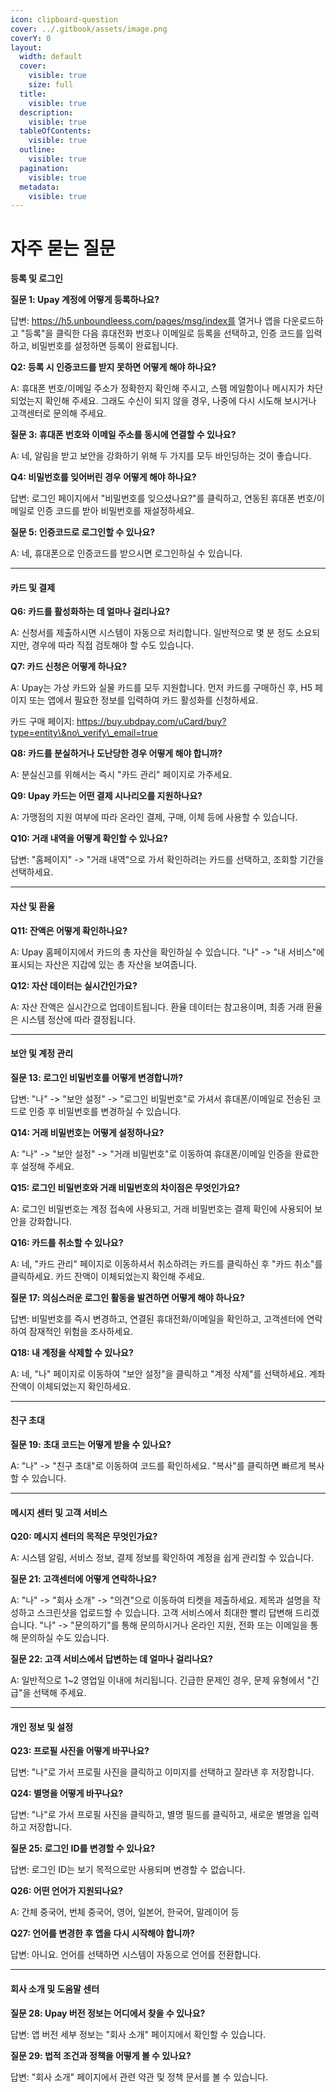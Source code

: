 ```yaml
---
icon: clipboard-question
cover: ../.gitbook/assets/image.png
coverY: 0
layout:
  width: default
  cover:
    visible: true
    size: full
  title:
    visible: true
  description:
    visible: true
  tableOfContents:
    visible: true
  outline:
    visible: true
  pagination:
    visible: true
  metadata:
    visible: true
---
```


# 자주 묻는 질문

**등록 및 로그인**

**질문 1: Upay 계정에 어떻게 등록하나요?**

답변: https://h5.unboundleess.com/pages/msg/index를 열거나 앱을 다운로드하고 "등록"을 클릭한 다음 휴대전화 번호나 이메일로 등록을 선택하고, 인증 코드를 입력하고, 비밀번호를 설정하면 등록이 완료됩니다.

**Q2: 등록 시 인증코드를 받지 못하면 어떻게 해야 하나요?**

A: 휴대폰 번호/이메일 주소가 정확한지 확인해 주시고, 스팸 메일함이나 메시지가 차단되었는지 확인해 주세요. 그래도 수신이 되지 않을 경우, 나중에 다시 시도해 보시거나 고객센터로 문의해 주세요.

**질문 3: 휴대폰 번호와 이메일 주소를 동시에 연결할 수 있나요?**

A: 네, 알림을 받고 보안을 강화하기 위해 두 가지를 모두 바인딩하는 것이 좋습니다.

**Q4: 비밀번호를 잊어버린 경우 어떻게 해야 하나요?**

답변: 로그인 페이지에서 "비밀번호를 잊으셨나요?"를 클릭하고, 연동된 휴대폰 번호/이메일로 인증 코드를 받아 비밀번호를 재설정하세요.

**질문 5: 인증코드로 로그인할 수 있나요?**

A: 네, 휴대폰으로 인증코드를 받으시면 로그인하실 수 있습니다.

***

#### **카드 및 결제** <a href="#card-and-payment" id="card-and-payment"></a>

**Q6: 카드를 활성화하는 데 얼마나 걸리나요?**

A: 신청서를 제출하시면 시스템이 자동으로 처리합니다. 일반적으로 몇 분 정도 소요되지만, 경우에 따라 직접 검토해야 할 수도 있습니다.

**Q7: 카드 신청은 어떻게 하나요?**

A: Upay는 가상 카드와 실물 카드를 모두 지원합니다. 먼저 카드를 구매하신 후, H5 페이지 또는 앱에서 필요한 정보를 입력하여 카드 활성화를 신청하세요.

카드 구매 페이지: https://buy.ubdpay.com/uCard/buy?type=entity\&no\_verify\_email=true

**Q8: 카드를 분실하거나 도난당한 경우 어떻게 해야 합니까?**

A: 분실신고를 위해서는 즉시 "카드 관리" 페이지로 가주세요.

**Q9: Upay 카드는 어떤 결제 시나리오를 지원하나요?**

A: 가맹점의 지원 여부에 따라 온라인 결제, 구매, 이체 등에 사용할 수 있습니다.

**Q10: 거래 내역을 어떻게 확인할 수 있나요?**

답변: "홈페이지" -> "거래 내역"으로 가서 확인하려는 카드를 선택하고, 조회할 기간을 선택하세요.

***

#### 자산 및 환율 <a href="#assets-and-exchange-rate" id="assets-and-exchange-rate"></a>

**Q11: 잔액은 어떻게 확인하나요?**

A: Upay 홈페이지에서 카드의 총 자산을 확인하실 수 있습니다. "나" -> "내 서비스"에 표시되는 자산은 지갑에 있는 총 자산을 보여줍니다.

**Q12: 자산 데이터는 실시간인가요?**

A: 자산 잔액은 실시간으로 업데이트됩니다. 환율 데이터는 참고용이며, 최종 거래 환율은 시스템 정산에 따라 결정됩니다.

***

#### 보안 및 계정 관리 <a href="#security-and-account-management" id="security-and-account-management"></a>

**질문 13: 로그인 비밀번호를 어떻게 변경합니까?**

답변: "나" -> "보안 설정" -> "로그인 비밀번호"로 가셔서 휴대폰/이메일로 전송된 코드로 인증 후 비밀번호를 변경하실 수 있습니다.

**Q14: 거래 비밀번호는 어떻게 설정하나요?**

A: "나" -> "보안 설정" -> "거래 비밀번호"로 이동하여 휴대폰/이메일 인증을 완료한 후 설정해 주세요.

**Q15: 로그인 비밀번호와 거래 비밀번호의 차이점은 무엇인가요?**

A: 로그인 비밀번호는 계정 접속에 사용되고, 거래 비밀번호는 결제 확인에 사용되어 보안을 강화합니다.

**Q16: 카드를 취소할 수 있나요?**

A: 네, "카드 관리" 페이지로 이동하셔서 취소하려는 카드를 클릭하신 후 "카드 취소"를 클릭하세요. 카드 잔액이 이체되었는지 확인해 주세요.

**질문 17: 의심스러운 로그인 활동을 발견하면 어떻게 해야 하나요?**

답변: 비밀번호를 즉시 변경하고, 연결된 휴대전화/이메일을 확인하고, 고객센터에 연락하여 잠재적인 위험을 조사하세요.

**Q18: 내 계정을 삭제할 수 있나요?**

A: 네, "나" 페이지로 이동하여 "보안 설정"을 클릭하고 "계정 삭제"를 선택하세요. 계좌 잔액이 이체되었는지 확인하세요.

***

#### 친구 초대 <a href="#friend-invitation" id="friend-invitation"></a>

**질문 19: 초대 코드는 어떻게 받을 수 있나요?**

A: "나" -> "친구 초대"로 이동하여 코드를 확인하세요. "복사"를 클릭하면 빠르게 복사할 수 있습니다.

***

#### 메시지 센터 및 고객 서비스 <a href="#message-center-and-customer-service" id="message-center-and-customer-service"></a>

**Q20: 메시지 센터의 목적은 무엇인가요?**

A: 시스템 알림, 서비스 정보, 결제 정보를 확인하여 계정을 쉽게 관리할 수 있습니다.

**질문 21: 고객센터에 어떻게 연락하나요?**

A: "나" -> "회사 소개" -> "의견"으로 이동하여 티켓을 제출하세요. 제목과 설명을 작성하고 스크린샷을 업로드할 수 있습니다. 고객 서비스에서 최대한 빨리 답변해 드리겠습니다. "나" -> "문의하기"를 통해 문의하시거나 온라인 지원, 전화 또는 이메일을 통해 문의하실 수도 있습니다.

**질문 22: 고객 서비스에서 답변하는 데 얼마나 걸리나요?**

A: 일반적으로 1\~2 영업일 이내에 처리됩니다. 긴급한 문제인 경우, 문제 유형에서 "긴급"을 선택해 주세요.

***

#### 개인 정보 및 설정 <a href="#personal-information-and-settings" id="personal-information-and-settings"></a>

**Q23: 프로필 사진을 어떻게 바꾸나요?**

답변: "나"로 가서 프로필 사진을 클릭하고 이미지를 선택하고 잘라낸 후 저장합니다.

**Q24: 별명을 어떻게 바꾸나요?**

답변: "나"로 가서 프로필 사진을 클릭하고, 별명 필드를 클릭하고, 새로운 별명을 입력하고 저장합니다.

**질문 25: 로그인 ID를 변경할 수 있나요?**

답변: 로그인 ID는 보기 목적으로만 사용되며 변경할 수 없습니다.

**Q26: 어떤 언어가 지원되나요?**

A: 간체 중국어, 번체 중국어, 영어, 일본어, 한국어, 말레이어 등

**Q27: 언어를 변경한 후 앱을 다시 시작해야 합니까?**

답변: 아니요. 언어를 선택하면 시스템이 자동으로 언어를 전환합니다.

***

#### 회사 소개 및 도움말 센터 <a href="#about-us-and-help-center" id="about-us-and-help-center"></a>

**질문 28: Upay 버전 정보는 어디에서 찾을 수 있나요?**

답변: 앱 버전 세부 정보는 "회사 소개" 페이지에서 확인할 수 있습니다.

**질문 29: 법적 조건과 정책을 어떻게 볼 수 있나요?**

답변: "회사 소개" 페이지에서 관련 약관 및 정책 문서를 볼 수 있습니다.
